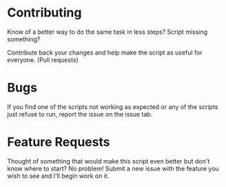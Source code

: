 # Contributing 

Know of a better way to do the same task in less steps? 
Script missing something?

Contribute back your changes and help make the script as useful for everyone. (Pull requests)

# Bugs

If you find one of the scripts not working as expected or any of the scripts just refuse to run, report the issue on the issue tab.

# Feature Requests

Thought of something that would make this script even better but don't know where to start? No problem! 
Submit a new issue with the feature you wish to see and I'll begin work on it.
